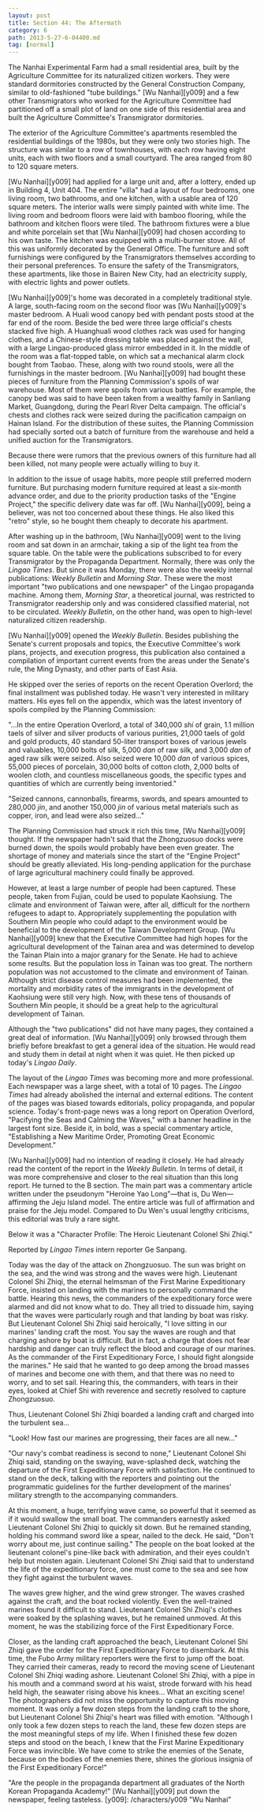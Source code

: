 ```yaml
---
layout: post
title: Section 44: The Aftermath
category: 6
path: 2013-5-27-6-04400.md
tag: [normal]
---
```


The Nanhai Experimental Farm had a small residential area, built by the Agriculture Committee for its naturalized citizen workers. They were standard dormitories constructed by the General Construction Company, similar to old-fashioned "tube buildings." [Wu Nanhai][y009] and a few other Transmigrators who worked for the Agriculture Committee had partitioned off a small plot of land on one side of this residential area and built the Agriculture Committee's Transmigrator dormitories.

The exterior of the Agriculture Committee's apartments resembled the residential buildings of the 1980s, but they were only two stories high. The structure was similar to a row of townhouses, with each row having eight units, each with two floors and a small courtyard. The area ranged from 80 to 120 square meters.

[Wu Nanhai][y009] had applied for a large unit and, after a lottery, ended up in Building 4, Unit 404. The entire "villa" had a layout of four bedrooms, one living room, two bathrooms, and one kitchen, with a usable area of 120 square meters. The interior walls were simply painted with white lime. The living room and bedroom floors were laid with bamboo flooring, while the bathroom and kitchen floors were tiled. The bathroom fixtures were a blue and white porcelain set that [Wu Nanhai][y009] had chosen according to his own taste. The kitchen was equipped with a multi-burner stove. All of this was uniformly decorated by the General Office. The furniture and soft furnishings were configured by the Transmigrators themselves according to their personal preferences. To ensure the safety of the Transmigrators, these apartments, like those in Bairen New City, had an electricity supply, with electric lights and power outlets.

[Wu Nanhai][y009]'s home was decorated in a completely traditional style. A large, south-facing room on the second floor was [Wu Nanhai][y009]'s master bedroom. A Huali wood canopy bed with pendant posts stood at the far end of the room. Beside the bed were three large official's chests stacked five high. A Huanghuali wood clothes rack was used for hanging clothes, and a Chinese-style dressing table was placed against the wall, with a large Lingao-produced glass mirror embedded in it. In the middle of the room was a flat-topped table, on which sat a mechanical alarm clock bought from Taobao. These, along with two round stools, were all the furnishings in the master bedroom. [Wu Nanhai][y009] had bought these pieces of furniture from the Planning Commission's spoils of war warehouse. Most of them were spoils from various battles. For example, the canopy bed was said to have been taken from a wealthy family in Sanliang Market, Guangdong, during the Pearl River Delta campaign. The official's chests and clothes rack were seized during the pacification campaign on Hainan Island. For the distribution of these suites, the Planning Commission had specially sorted out a batch of furniture from the warehouse and held a unified auction for the Transmigrators.

Because there were rumors that the previous owners of this furniture had all been killed, not many people were actually willing to buy it.

In addition to the issue of usage habits, more people still preferred modern furniture. But purchasing modern furniture required at least a six-month advance order, and due to the priority production tasks of the "Engine Project," the specific delivery date was far off. [Wu Nanhai][y009], being a believer, was not too concerned about these things. He also liked this "retro" style, so he bought them cheaply to decorate his apartment.

After washing up in the bathroom, [Wu Nanhai][y009] went to the living room and sat down in an armchair, taking a sip of the light tea from the square table. On the table were the publications subscribed to for every Transmigrator by the Propaganda Department. Normally, there was only the *Lingao Times*. But since it was Monday, there were also the weekly internal publications: *Weekly Bulletin* and *Morning Star*. These were the most important "two publications and one newspaper" of the Lingao propaganda machine. Among them, *Morning Star*, a theoretical journal, was restricted to Transmigrator readership only and was considered classified material, not to be circulated. *Weekly Bulletin*, on the other hand, was open to high-level naturalized citizen readership.

[Wu Nanhai][y009] opened the *Weekly Bulletin*. Besides publishing the Senate's current proposals and topics, the Executive Committee's work plans, projects, and execution progress, this publication also contained a compilation of important current events from the areas under the Senate's rule, the Ming Dynasty, and other parts of East Asia.

He skipped over the series of reports on the recent Operation Overlord; the final installment was published today. He wasn't very interested in military matters. His eyes fell on the appendix, which was the latest inventory of spoils compiled by the Planning Commission:

"...In the entire Operation Overlord, a total of 340,000 *shi* of grain, 1.1 million taels of silver and silver products of various purities, 21,000 taels of gold and gold products, 40 standard 50-liter transport boxes of various jewels and valuables, 10,000 bolts of silk, 5,000 *dan* of raw silk, and 3,000 *dan* of aged raw silk were seized. Also seized were 10,000 *dan* of various spices, 55,000 pieces of porcelain, 30,000 bolts of cotton cloth, 2,000 bolts of woolen cloth, and countless miscellaneous goods, the specific types and quantities of which are currently being inventoried."

"Seized cannons, cannonballs, firearms, swords, and spears amounted to 280,000 *jin*, and another 150,000 *jin* of various metal materials such as copper, iron, and lead were also seized..."

The Planning Commission had struck it rich this time, [Wu Nanhai][y009] thought. If the newspaper hadn't said that the Zhongzuosuo docks were burned down, the spoils would probably have been even greater. The shortage of money and materials since the start of the "Engine Project" should be greatly alleviated. His long-pending application for the purchase of large agricultural machinery could finally be approved.

However, at least a large number of people had been captured. These people, taken from Fujian, could be used to populate Kaohsiung. The climate and environment of Taiwan were, after all, difficult for the northern refugees to adapt to. Appropriately supplementing the population with Southern Min people who could adapt to the environment would be beneficial to the development of the Taiwan Development Group. [Wu Nanhai][y009] knew that the Executive Committee had high hopes for the agricultural development of the Tainan area and was determined to develop the Tainan Plain into a major granary for the Senate. He had to achieve some results. But the population loss in Tainan was too great. The northern population was not accustomed to the climate and environment of Tainan. Although strict disease control measures had been implemented, the mortality and morbidity rates of the immigrants in the development of Kaohsiung were still very high. Now, with these tens of thousands of Southern Min people, it should be a great help to the agricultural development of Tainan.

Although the "two publications" did not have many pages, they contained a great deal of information. [Wu Nanhai][y009] only browsed through them briefly before breakfast to get a general idea of the situation. He would read and study them in detail at night when it was quiet. He then picked up today's *Lingao Daily*.

The layout of the *Lingao Times* was becoming more and more professional. Each newspaper was a large sheet, with a total of 10 pages. The *Lingao Times* had already abolished the internal and external editions. The content of the pages was biased towards editorials, policy propaganda, and popular science. Today's front-page news was a long report on Operation Overlord, "Pacifying the Seas and Calming the Waves," with a banner headline in the largest font size. Beside it, in bold, was a special commentary article, "Establishing a New Maritime Order, Promoting Great Economic Development."

[Wu Nanhai][y009] had no intention of reading it closely. He had already read the content of the report in the *Weekly Bulletin*. In terms of detail, it was more comprehensive and closer to the real situation than this long report. He turned to the B section. The main part was a commentary article written under the pseudonym "Heroine Yao Long"—that is, Du Wen—affirming the Jeju Island model. The entire article was full of affirmation and praise for the Jeju model. Compared to Du Wen's usual lengthy criticisms, this editorial was truly a rare sight.

Below it was a "Character Profile: The Heroic Lieutenant Colonel Shi Zhiqi."

Reported by *Lingao Times* intern reporter Ge Sanpang.

Today was the day of the attack on Zhongzuosuo. The sun was bright on the sea, and the wind was strong and the waves were high. Lieutenant Colonel Shi Zhiqi, the eternal helmsman of the First Marine Expeditionary Force, insisted on landing with the marines to personally command the battle. Hearing this news, the commanders of the expeditionary force were alarmed and did not know what to do. They all tried to dissuade him, saying that the waves were particularly rough and that landing by boat was risky. But Lieutenant Colonel Shi Zhiqi said heroically, "I love sitting in our marines' landing craft the most. You say the waves are rough and that charging ashore by boat is difficult. But in fact, a charge that does not fear hardship and danger can truly reflect the blood and courage of our marines. As the commander of the First Expeditionary Force, I should fight alongside the marines." He said that he wanted to go deep among the broad masses of marines and become one with them, and that there was no need to worry, and to set sail. Hearing this, the commanders, with tears in their eyes, looked at Chief Shi with reverence and secretly resolved to capture Zhongzuosuo.

Thus, Lieutenant Colonel Shi Zhiqi boarded a landing craft and charged into the turbulent sea...

"Look! How fast our marines are progressing, their faces are all new..."

"Our navy's combat readiness is second to none," Lieutenant Colonel Shi Zhiqi said, standing on the swaying, wave-splashed deck, watching the departure of the First Expeditionary Force with satisfaction. He continued to stand on the deck, talking with the reporters and pointing out the programmatic guidelines for the further development of the marines' military strength to the accompanying commanders.

At this moment, a huge, terrifying wave came, so powerful that it seemed as if it would swallow the small boat. The commanders earnestly asked Lieutenant Colonel Shi Zhiqi to quickly sit down. But he remained standing, holding his command sword like a spear, nailed to the deck. He said, "Don't worry about me, just continue sailing." The people on the boat looked at the lieutenant colonel's pine-like back with admiration, and their eyes couldn't help but moisten again. Lieutenant Colonel Shi Zhiqi said that to understand the life of the expeditionary force, one must come to the sea and see how they fight against the turbulent waves.

The waves grew higher, and the wind grew stronger. The waves crashed against the craft, and the boat rocked violently. Even the well-trained marines found it difficult to stand. Lieutenant Colonel Shi Zhiqi's clothes were soaked by the splashing waves, but he remained unmoved. At this moment, he was the stabilizing force of the First Expeditionary Force.

Closer, as the landing craft approached the beach, Lieutenant Colonel Shi Zhiqi gave the order for the First Expeditionary Force to disembark. At this time, the Fubo Army military reporters were the first to jump off the boat. They carried their cameras, ready to record the moving scene of Lieutenant Colonel Shi Zhiqi wading ashore. Lieutenant Colonel Shi Zhiqi, with a pipe in his mouth and a command sword at his waist, strode forward with his head held high, the seawater rising above his knees... What an exciting scene! The photographers did not miss the opportunity to capture this moving moment. It was only a few dozen steps from the landing craft to the shore, but Lieutenant Colonel Shi Zhiqi's heart was filled with emotion. "Although I only took a few dozen steps to reach the land, these few dozen steps are the most meaningful steps of my life. When I finished these few dozen steps and stood on the beach, I knew that the First Marine Expeditionary Force was invincible. We have come to strike the enemies of the Senate, because on the bodies of the enemies there, shines the glorious insignia of the First Expeditionary Force!"

"Are the people in the propaganda department all graduates of the North Korean Propaganda Academy!" [Wu Nanhai][y009] put down the newspaper, feeling tasteless.
[y009]: /characters/y009 "Wu Nanhai"